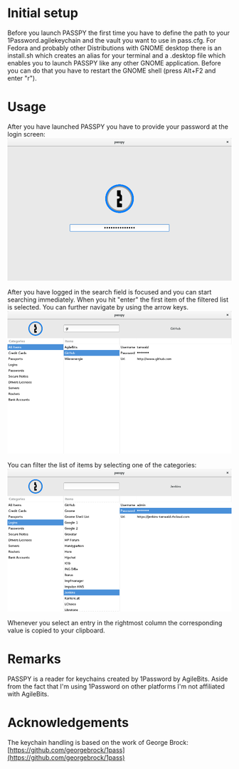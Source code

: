 # Initial setup
Before you launch PASSPY the first time you have to define the path to your 1Password.agilekeychain and the vault you want to use in pass.cfg.
For Fedora and probably other Distributions with GNOME desktop there is an install.sh which creates an alias for your terminal and a .desktop file which enables you to launch PASSPY like any other GNOME application. Before you can do that you have to restart the GNOME shell (press Alt+F2 and enter "r").

# Usage
After you have launched PASSPY you have to provide your password at the login screen:
![login](/resources/screenshots/login.png)

After you have logged in the search field is focused and you can start searching immediately. When you hit "enter" the first item of the filtered list is selected. You can further navigate by using the arrow keys.
![search](/resources/screenshots/search.png)

You can filter the list of items by selecting one of the categories:
![search](/resources/screenshots/categories.png)

Whenever you select an entry in the rightmost column the corresponding value is copied to your clipboard.

# Remarks

PASSPY is a reader for keychains created by 1Password by AgileBits. Aside from the fact that I'm using 1Password on other platforms I'm not affiliated with AgileBits.

# Acknowledgements

The keychain handling is based on the work of George Brock: [https://github.com/georgebrock/1pass](https://github.com/georgebrock/1pass)

